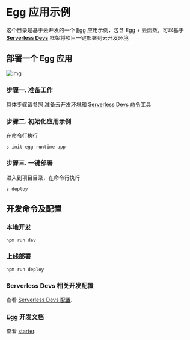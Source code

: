 # Egg 应用示例

这个目录是基于云开发的一个 [Egg](https://expressjs.com/zh-cn/) 应用示例，包含 Egg + 云函数，可以基于 **[Serverless Devs](https://www.serverless-devs.com/)** 框架将项目一键部署到云开发环境

## 部署一个 Egg 应用
![img](https://images.devsapp.cn/devs-github/logo.jpg)

### 步骤一. 准备工作

具体步骤请参照 [准备云开发环境和 Serverless Devs 命令工具](https://www.serverless-devs.com/docs/install)

### 步骤二. 初始化应用示例

在命令行执行

```
s init egg-runtime-app
```

### 步骤三. 一键部署

进入到项目目录，在命令行执行

```
s deploy
```

## 开发命令及配置

### 本地开发

```
npm run dev
```

### 上线部署

```
npm run deploy
```

### Serverless Devs 相关开发配置

查看 [Serverless Devs 配置](https://github.com/Serverless-Devs/Serverless-Devs).

### Egg 开发文档

查看 [starter](https://eggjs.org/en/intro/quickstart.html).
